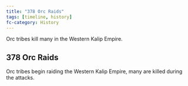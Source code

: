```yaml
---
title: "378 Orc Raids"
tags: [timeline, history]
fc-category: History
---
```

<span class='ob-timelines'
	data-date='378-00-00-00'
	data-title='Orc Raids'
	data-class='orange'>Orc tribes kill many in the Western Kalip Empire.</span>
## 378 Orc Raids
Orc tribes begin raiding the Western Kalip Empire, many are killed during the attacks.

